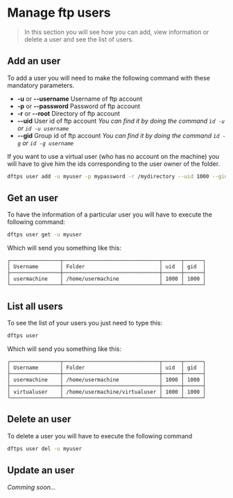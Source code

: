 # Manage ftp users

> In this section you will see how you can add, view information or delete a user and see the list of users.

## Add an user

To add a user you will need to make the following command with these mandatory parameters.

- **-u** or **--username** Username of ftp account
- **-p** or **--password** Password of ftp account
- **-r** or **--root** Directory of ftp account
- **--uid** User id of ftp account *You can find it by doing the command ``ìd -u`` or ``id -u username``*
- **--gid** Group id of ftp account *You can find it by doing the command ``ìd -g`` or ``id -g username``*

If you want to use a virtual user (who has no account on the machine) you will have to give him the ids corresponding to the user owner of the folder.

```sh
dftps user add -u myuser -p mypassword -r /mydirectory --uid 1000 --gid 1000
```

## Get an user

To have the information of a particular user you will have to execute the following command:

```sh
dftps user get -u myuser
```

Which will send you something like this:

```log
┌────────────────┬───────────────────────────────┬──────┬──────┐
│ Username       │ Folder                        │ uid  │ gid  │
├────────────────┼───────────────────────────────┼──────┼──────┤
│ usermachine    │ /home/usermachine             │ 1000 │ 1000 │
└────────────────┴───────────────────────────────┴──────┴──────┘
```

## List all users

To see the list of your users you just need to type this:

```sh
dftps user
```

Which will send you something like this:

```log
┌────────────────┬───────────────────────────────┬──────┬──────┐
│ Username       │ Folder                        │ uid  │ gid  │
├────────────────┼───────────────────────────────┼──────┼──────┤
│ usermachine    │ /home/usermachine             │ 1000 │ 1000 │
├────────────────┼───────────────────────────────┼──────┼──────┤
│ virtualuser    │ /home/usermachine/virtualuser │ 1000 │ 1000 │
└────────────────┴───────────────────────────────┴──────┴──────┘
```

## Delete an user

To delete a user you will have to execute the following command

```sh
dftps user del -u myuser
```

## Update an user

*Comming soon...*
